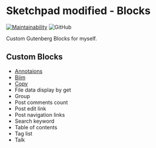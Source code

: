 # Sketchpad modified - Blocks

[![Maintainability](https://api.codeclimate.com/v1/badges/d84dcb13792856b318c6/maintainability)](https://codeclimate.com/github/Angelmaneuver/sketchpad-modified-blocks/maintainability) ![GitHub](https://img.shields.io/github/license/angelmaneuver/sketchpad-modified-blocks)

Custom Gutenberg Blocks for myself.

## Custom Blocks
 - [Annotaions](./src/annotations)
 - [Biim](./src/biim)
 - [Copy](./src/copy)
 - File data display by get
 - Group
 - Post comments count
 - Post edit link
 - Post navigation links
 - Search keyword
 - Table of contents
 - Tag list
 - Talk
